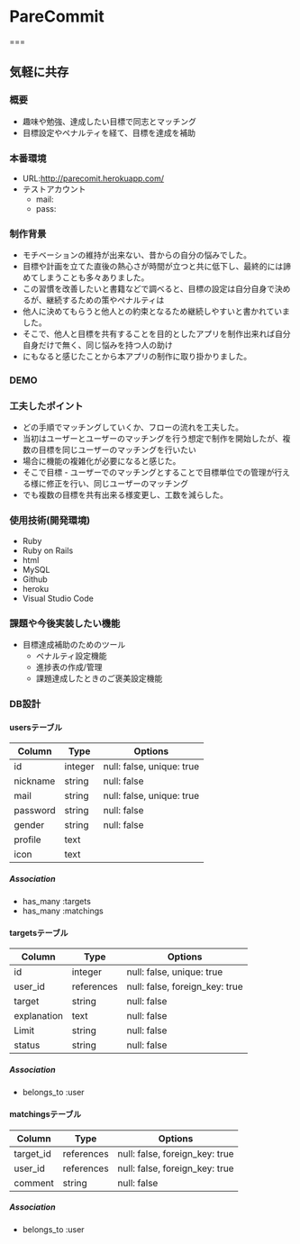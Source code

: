 # PareCommit
===

## 気軽に共存

### 概要
- 趣味や勉強、達成したい目標で同志とマッチング
- 目標設定やペナルティを経て、目標を達成を補助

### 本番環境
- URL:http://parecomit.herokuapp.com/
- テストアカウント
  - mail:
  - pass:

### 制作背景
- モチベーションの維持が出来ない、昔からの自分の悩みでした。
- 目標や計画を立てた直後の熱心さが時間が立つと共に低下し、最終的には諦めてしまうことも多々ありました。
- この習慣を改善したいと書籍などで調べると、目標の設定は自分自身で決めるが、継続するための策やペナルティは
- 他人に決めてもらうと他人との約束となるため継続しやすいと書かれていました。
- そこで、他人と目標を共有することを目的としたアプリを制作出来れば自分自身だけで無く、同じ悩みを持つ人の助け
- にもなると感じたことから本アプリの制作に取り掛かりました。

### DEMO

### 工夫したポイント
- どの手順でマッチングしていくか、フローの流れを工夫した。
- 当初はユーザーとユーザーのマッチングを行う想定で制作を開始したが、複数の目標を同じユーザーのマッチングを行いたい
- 場合に機能の複雑化が必要になると感じた。
- そこで目標 - ユーザーでのマッチングとすることで目標単位での管理が行える様に修正を行い、同じユーザーのマッチング
- でも複数の目標を共有出来る様変更し、工数を減らした。

### 使用技術(開発環境)
- Ruby
- Ruby on Rails
- html
- MySQL
- Github
- heroku
- Visual Studio Code

### 課題や今後実装したい機能
- 目標達成補助のためのツール
  - ペナルティ設定機能
  - 進捗表の作成/管理
  - 課題達成したときのご褒美設定機能


### DB設計
#### usersテーブル
|Column|Type|Options|
|------|----|-------|
|id|integer|null: false, unique: true|
|nickname|string|null: false|
|mail|string|null: false, unique: true|
|password|string|null: false|
|gender|string|null: false|
|profile|text||
|icon|text||

##### Association
- has_many :targets
- has_many :matchings

#### targetsテーブル
|Column|Type|Options|
|------|----|-------|
|id|integer|null: false, unique: true|
|user_id|references|null: false, foreign_key: true|
|target|string|null: false|
|explanation|text|null: false|
|Limit|string|null: false|
|status|string|null: false|

##### Association
- belongs_to :user

#### matchingsテーブル
|Column|Type|Options|
|------|----|-------|
|target_id|references|null: false, foreign_key: true|
|user_id|references|null: false, foreign_key: true|
|comment|string|null: false|

##### Association
- belongs_to :user